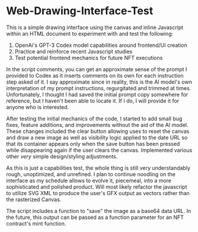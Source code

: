 # Web-Drawing-Interface-Test

This is a simple drawing interface using the canvas and inline Javascript within an HTML document to experiment with and test the following:

1. OpenAi's GPT-3 Codex model capabilities around frontend/UI creation
2. Practice and reinforce recent Javascript studies
3. Test potential frontend mechanics for future NFT executions

In the script comments, you can get an approximate sense of the prompt I provided to Codex as it inserts comments on its own for each instruction step asked of it.  I say approximate since in reality, this is the AI model's own interpretation of my prompt instructions, regurgitated and trimmed at times.  Unfortunately, I thought I had saved the initial prompt copy somewhere for reference, but I haven't been able to locate it.  If I do, I will provide it for anyone who is interested.

After testing the initial mechanics of the code, I started to add small bug fixes, feature additions, and improvements without the aid of the AI model. These changes included the clear button allowing uses to reset the canvas and draw a new image as well as visibility logic applied to the date URL so that its container appears only when the save button has been pressed while disappearing again if the user clears the canvas.  Implemented various other *very* simple design/styling adjustments.

As this is just a capabilities test, the whole thing is still very understandably rough, unoptimized, and unrefined.  I plan to continue noodling on the interface as my schedule allows to evolve it, piecemeal, into a more sophisticated and polished product.  Will most likely refactor the javascript to utilize SVG XML to produce the user's GFX output as vectors rather than the rasterized Canvas.

The script includes a function to "save" the image as a base64 data URL.  In the future, this output can be passed as a function parameter for an NFT contract's mint function.
